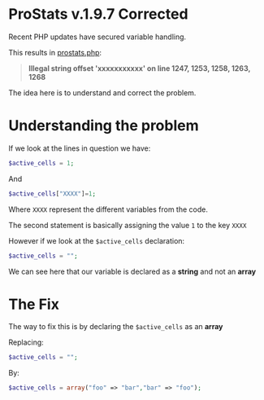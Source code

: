 # ProStats v.1.9.7 Corrected

Recent PHP updates have secured variable handling.

This results in [prostats.php](../blob/master/source/inc/plugins/prostats.php):

> **Illegal string offset 'xxxxxxxxxxx' on line 1247, 1253, 1258, 1263, 1268**

The idea here is to understand and correct the problem.

# Understanding the problem

If we look at the lines in question we have:

```php
$active_cells = 1;
```

And

```php
$active_cells["XXXX"]=1;
```

Where `XXXX` represent the different variables from the code.

The second statement is basically assigning the value `1` to the key `XXXX`

However if we look at the `$active_cells` declaration:

```php
$active_cells = "";
```

We can see here that our variable is declared as a **string** and not an **array**

# The Fix

The way to fix this is by declaring the `$active_cells` as an **array**

Replacing:

```php
$active_cells = "";
```

By:

```php
$active_cells = array("foo" => "bar","bar" => "foo");
```
